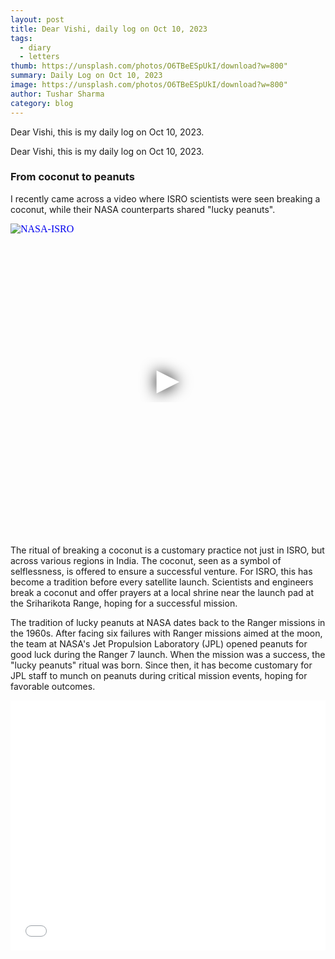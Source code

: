 ```yaml
---
layout: post
title: Dear Vishi, daily log on Oct 10, 2023
tags:
  - diary
  - letters
thumb: https://unsplash.com/photos/O6TBeESpUkI/download?w=800"
summary: Daily Log on Oct 10, 2023
image: https://unsplash.com/photos/O6TBeESpUkI/download?w=800"
author: Tushar Sharma
category: blog
---
```


Dear Vishi, this is my daily log on Oct 10, 2023.<!-- truncate_here -->

Dear Vishi, this is my daily log on Oct 10, 2023.


### From coconut to peanuts

I recently came across a video where ISRO scientists were seen breaking a coconut, while their NASA counterparts shared "lucky peanuts".

<iframe
  style="position: relative;  width: 100%;" 
   height="500"
  src="https://www.youtube.com/embed/RA4wZ5w8IIU?autoplay=1"
  srcdoc="<style>*{padding:0;margin:0;overflow:hidden}html,body{height:100%}img,span{position:absolute;width:100%;top:0;bottom:0;margin:auto}span{height:1.5em;text-align:center;font:48px/1.5 sans-serif;color:white;text-shadow:0 0 0.5em black}</style><a href=https://www.youtube.com/embed/RA4wZ5w8IIU?autoplay=1><img src=https://img.youtube.com/vi/RA4wZ5w8IIU/hqdefault.jpg alt=' NASA-ISRO'><span>▶</span></a>"
  frameborder="0"
  allow="accelerometer; autoplay; encrypted-media; gyroscope; picture-in-picture"
  allowfullscreen
  title=" NASA-ISRO"
></iframe><br>

 The ritual of breaking a coconut is a customary practice not just in ISRO, but across various regions in India. The coconut, seen as a symbol of selflessness, is offered to ensure a successful venture. For ISRO, this has become a tradition before every satellite launch. Scientists and engineers break a coconut and offer prayers at a local shrine near the launch pad at the Sriharikota Range, hoping for a successful mission.

 The tradition of lucky peanuts at NASA dates back to the Ranger missions in the 1960s. After facing six failures with Ranger missions aimed at the moon, the team at NASA's Jet Propulsion Laboratory (JPL) opened peanuts for good luck during the Ranger 7 launch. When the mission was a success, the "lucky peanuts" ritual was born. Since then, it has become customary for JPL staff to munch on peanuts during critical mission events, hoping for favorable outcomes.

<iframe
  style="position: relative;  width: 100%;"
   height="400"
	   src="{{ root_url }}/encrypted/{{ page.path | split:'/'  | last | replace: '.md' '' }}.html"
  frameborder="0"
  allow="accelerometer; autoplay; encrypted-media; gyroscope; picture-in-picture"
  allowfullscreen
  title="Sample"
></iframe>